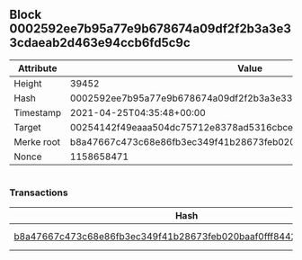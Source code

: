 ## Block 0002592ee7b95a77e9b678674a09df2f2b3a3e33cdaeab2d463e94ccb6fd5c9c

Attribute | Value
--- | ---
Height | 39452
Hash | 0002592ee7b95a77e9b678674a09df2f2b3a3e33cdaeab2d463e94ccb6fd5c9c
Timestamp | 2021-04-25T04:35:48+00:00
Target | 00254142f49eaaa504dc75712e8378ad5316cbcead634704b3734b6271167cc4
Merke root | b8a47667c473c68e86fb3ec349f41b28673feb020baaf0fff8442d552592cd30
Nonce | 1158658471

```

```

### Transactions

Hash | Amount
--- | ---
[b8a47667c473c68e86fb3ec349f41b28673feb020baaf0fff8442d552592cd30](b8a47667c473c68e86fb3ec349f41b28673feb020baaf0fff8442d552592cd30.md) | 10.00000000 SKEPTI 
